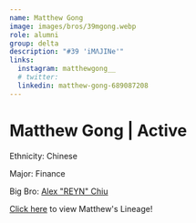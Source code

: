 ```yaml
---
name: Matthew Gong
image: images/bros/39mgong.webp
role: alumni
group: delta
description: "#39 'iMΛJINe'"
links:
  instagram: matthewgong__
  # twitter: 
  linkedin: matthew-gong-689087208
---
```


# Matthew Gong | Active
Ethnicity: Chinese

Major: Finance

Big Bro: [Alex "REYN" Chiu](22achiu)

[Click here](/ujis/) to view Matthew's Lineage!